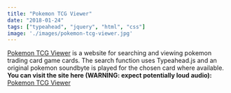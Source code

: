 ```yaml
---
title: "Pokemon TCG Viewer"
date: "2018-01-24"
tags: ["typeahead", "jquery", "html", "css"]
image: './images/pokemon-tcg-viewer.jpg'
---
```


[Pokemon TCG Viewer] is a website for searching and viewing pokemon trading card game cards. The search function uses Typeahead.js and an original pokemon soundbyte is played for the chosen card where available. **You can visit the site here (WARNING: expect potentially loud audio):** [Pokemon TCG Viewer]

<!--- reference links --->
[Pokemon TCG Viewer]: <https://darrenbritton.com/pokemon-TCG-viewer/>